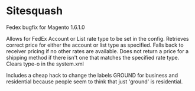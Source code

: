 Sitesquash
==========

Fedex bugfix for Magento 1.6.1.0

Allows for FedEx Account or List rate type to be set in the config.
Retrieves correct price for either the account or list type as specified.
Falls back to receiver pricing if no other rates are available.
Does not return a price for a shipping method if there isn't one that matches the specified rate type.
Clears type-o in the system.xml

Includes a cheap hack to change the labels GROUND for business and residential because people seem to think that just 'ground' is residential.
